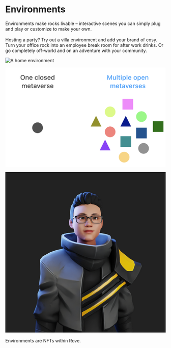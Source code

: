 # Environments

Environments make rocks livable – interactive scenes you can simply plug and play or customize to make your own.  \
\
Hosting a party? Try out a villa environment and add your brand of cosy. Turn your office rock into an employee break room for after work drinks. Or go completely off-world and on an adventure with your community.

![A home environment](<../.gitbook/assets/Home\_01 (1).png>)

![An office environment](<../.gitbook/assets/image (3) (1).png>)

![An adventure environment](<../.gitbook/assets/image (2) (1).png>)

Environments are NFTs within Rove.
